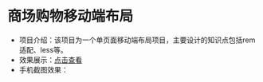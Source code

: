 商场购物移动端布局
===============
* 项目介绍：该项目为一个单页面移动端布局项目，主要设计的知识点包括rem适配、less等。
* 效果展示：[点击查看](https://fishnon.github.io/mobile-layout/shopping-mall/index.html)
* 手机截图效果：
